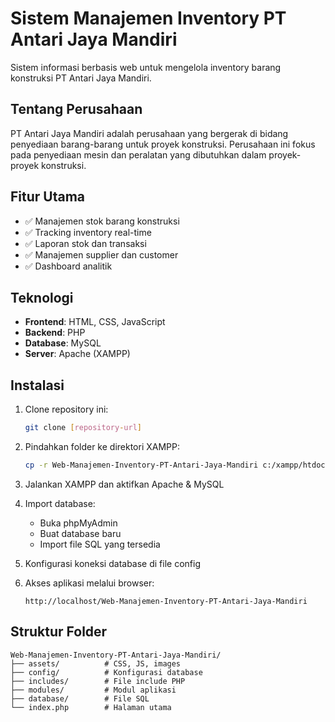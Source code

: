 # Sistem Manajemen Inventory PT Antari Jaya Mandiri

Sistem informasi berbasis web untuk mengelola inventory barang konstruksi PT Antari Jaya Mandiri.

## Tentang Perusahaan

PT Antari Jaya Mandiri adalah perusahaan yang bergerak di bidang penyediaan barang-barang untuk proyek konstruksi. Perusahaan ini fokus pada penyediaan mesin dan peralatan yang dibutuhkan dalam proyek-proyek konstruksi.

## Fitur Utama

- ✅ Manajemen stok barang konstruksi
- ✅ Tracking inventory real-time
- ✅ Laporan stok dan transaksi
- ✅ Manajemen supplier dan customer
- ✅ Dashboard analitik

## Teknologi

- **Frontend**: HTML, CSS, JavaScript
- **Backend**: PHP
- **Database**: MySQL
- **Server**: Apache (XAMPP)

## Instalasi

1. Clone repository ini:
   ```bash
   git clone [repository-url]
   ```

2. Pindahkan folder ke direktori XAMPP:
   ```bash
   cp -r Web-Manajemen-Inventory-PT-Antari-Jaya-Mandiri c:/xampp/htdocs/
   ```

3. Jalankan XAMPP dan aktifkan Apache & MySQL

4. Import database:
   - Buka phpMyAdmin
   - Buat database baru
   - Import file SQL yang tersedia

5. Konfigurasi koneksi database di file config

6. Akses aplikasi melalui browser:
   ```
   http://localhost/Web-Manajemen-Inventory-PT-Antari-Jaya-Mandiri
   ```

## Struktur Folder

```
Web-Manajemen-Inventory-PT-Antari-Jaya-Mandiri/
├── assets/          # CSS, JS, images
├── config/          # Konfigurasi database
├── includes/        # File include PHP
├── modules/         # Modul aplikasi
├── database/        # File SQL
└── index.php        # Halaman utama
```